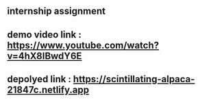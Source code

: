 ## internship assignment
## demo video link : https://www.youtube.com/watch?v=4hX8IBwdY6E
## depolyed link : https://scintillating-alpaca-21847c.netlify.app

